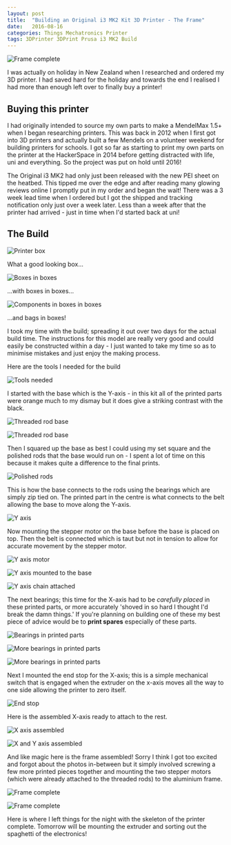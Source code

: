 ```yaml
---
layout: post
title:  "Building an Original i3 MK2 Kit 3D Printer - The Frame"
date:   2016-08-16
categories: Things Mechatronics Printer
tags: 3DPrinter 3DPrint Prusa i3 MK2 Build
---
```


![Frame complete](/images/printer/printer17_x_mounted.jpg)

I was actually on holiday in New Zealand when I researched and ordered my 3D printer. I had saved hard for the holiday and towards the end I realised I had more than enough left over to finally buy a printer!

<!--more-->

## Buying this printer

I had originally intended to source my own parts to make a MendelMax 1.5+ when I began researching printers. This was back in 2012 when I first got into 3D printers and actually built a few Mendels on a volunteer weekend for building printers for schools. I got so far as starting to print my own parts on the printer at the HackerSpace in 2014 before getting distracted with life, uni and everything. So the project was put on hold until 2016!

The Original i3 MK2 had only just been released with the new PEI sheet on the heatbed. This tipped me over the edge and after reading many glowing reviews online I promptly put in my order and began the wait! There was a 3 week lead time when I ordered but I got the shipped and tracking notification only just over a week later. Less than a week after that the printer had arrived - just in time when I'd started back at uni!

## The Build

![Printer box](/images/printer/printer01_box.jpg)

What a good looking box...

![Boxes in boxes](/images/printer/printer02_all_boxes.jpg)

...with boxes in boxes...

![Components in boxes in boxes](/images/printer/printer03_all_boxes.jpg)

...and bags in boxes!

I took my time with the build; spreading it out over two days for the actual build time. The instructions for this model are really very good and could easily be constructed within a day - I just wanted to take my time so as to minimise mistakes and just enjoy the making process. 

Here are the tools I needed for the build

![Tools needed](/images/printer/printer_tools.jpg)

I started with the base which is the Y-axis - in this kit all of the printed parts were orange much to my dismay but it does give a striking contrast with the black.

![Threaded rod base](/images/printer/printer04_base.jpg)

![Threaded rod base](/images/printer/printer05_base.jpg)

Then I squared up the base as best I could using my set square and the polished rods that the base would run on - I spent a lot of time on this because it makes quite a difference to the final prints.

![Polished rods](/images/printer/printer06_base_rods.jpg)

This is how the base connects to the rods using the bearings which are simply zip tied on. The printed part in the centre is what connects to the belt allowing the base to move along the Y-axis.

![Y axis](/images/printer/printer07_y_axis.jpg)

Now mounting the stepper motor on the base before the base is placed on top. Then the belt is connected which is taut but not in tension to allow for accurate movement by the stepper motor.

![Y axis motor](/images/printer/printer08_base_motor.jpg)

![Y axis mounted to the base](/images/printer/printer09_y_mounted.jpg)

![Y axis chain attached](/images/printer/printer10_y_mounted.jpg)

The next bearings; this time for the X-axis had to be _carefully placed_ in these printed parts, or more accurately 'shoved in so hard I thought I'd break the damn things.' If you're planning on building one of these my best piece of advice would be to **print spares** especially of these parts.

![Bearings in printed parts](/images/printer/printer11_bearing.jpg)

![More bearings in printed parts](/images/printer/printer12_bearing.jpg)

![More bearings in printed parts](/images/printer/printer12_bearing.jpg)

Next I mounted the end stop for the X-axis; this is a simple mechanical switch that is engaged when the extruder on the x-axis moves all the way to one side allowing the printer to zero itself.

![End stop](/images/printer/printer13_end_stop.jpg)

Here is the assembled X-axis ready to attach to the rest.

![X axis assembled](/images/printer/printer14_x_axis.jpg)

![X and Y axis assembled](/images/printer/printer15_x_axis.jpg)

And like magic here is the frame assembled! Sorry I think I got too excited and forgot about the photos in-between but it simply involved screwing a few more printed pieces together and mounting the two stepper motors (which were already attached to the threaded rods) to the aluminium frame.

![Frame complete](/images/printer/printer16_x_mounted.jpg)

![Frame complete](/images/printer/printer17_x_mounted.jpg)

Here is where I left things for the night with the skeleton of the printer complete. Tomorrow will be mounting the extruder and sorting out the spaghetti of the electronics!

